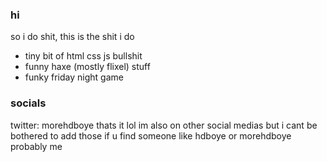 ### hi
so i do shit, this is the shit i do
- tiny bit of html css js bullshit
- funny haxe (mostly flixel) stuff
- funky friday night game
### socials
twitter: morehdboye
thats it lol
im also on other social medias but i cant be bothered to add those
if u find someone like hdboye or morehdboye probably me
